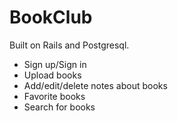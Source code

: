# BookClub
Built on Rails and Postgresql.

- Sign up/Sign in
- Upload books
- Add/edit/delete notes about books
- Favorite books
- Search for books